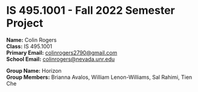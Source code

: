 # IS 495.1001 - Fall 2022 Semester Project  
**Name:** Colin Rogers  
**Class:** IS 495.1001    
**Primary Email:** colinrogers2790@gmail.com  
**School Email:** colinrogers@nevada.unr.edu  

**Group Name:** Horizon  
**Group Members:** Brianna Avalos, William Lenon-Williams, Sal Rahimi, Tien Che
